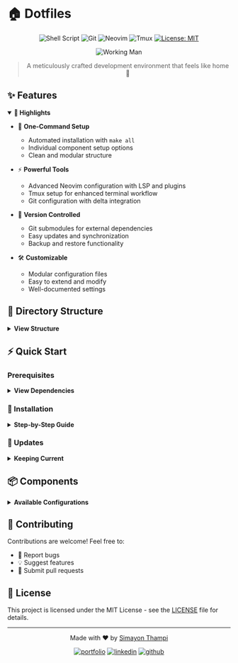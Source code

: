 # 🏠 Dotfiles

<div align="center">

![Shell Script](https://img.shields.io/badge/Shell_Script-121011?style=for-the-badge&logo=gnu-bash&logoColor=white)
![Git](https://img.shields.io/badge/GIT-E44C30?style=for-the-badge&logo=git&logoColor=white)
![Neovim](https://img.shields.io/badge/NeoVim-%2357A143.svg?&style=for-the-badge&logo=neovim&logoColor=white)
![Tmux](https://img.shields.io/badge/tmux-1BB91F?style=for-the-badge&logo=tmux&logoColor=white)
[![License: MIT](https://img.shields.io/badge/License-MIT-yellow.svg?style=for-the-badge)](https://opensource.org/licenses/MIT)

<img src="https://github.com/Simayon/my-dotfiles/blob/master/static/working-person.gif" alt="Working Man" >

> A meticulously crafted development environment that feels like home 🏡

</div>

## ✨ Features

<details open>
<summary><b>🎯 Highlights</b></summary>

- 🚀 **One-Command Setup**
  - Automated installation with `make all`
  - Individual component setup options
  - Clean and modular structure

- ⚡ **Powerful Tools**
  - Advanced Neovim configuration with LSP and plugins
  - Tmux setup for enhanced terminal workflow
  - Git configuration with delta integration

- 🔄 **Version Controlled**
  - Git submodules for external dependencies
  - Easy updates and synchronization
  - Backup and restore functionality

- 🛠️ **Customizable**
  - Modular configuration files
  - Easy to extend and modify
  - Well-documented settings

</details>

## 📁 Directory Structure

<details>
<summary><b>View Structure</b></summary>

```
.
├── 📁 configs/           Configuration files
│   ├── 🔧 git/          Git configuration
│   │   ├── config       Core git settings
│   │   └── template     Commit templates
│   ├── 📝 nvim/         Neovim configuration
│   │   ├── init.lua     Entry point
│   │   └── lua/         Modular configs
│   └── 🖥️  tmux/         Tmux configuration
│       ├── tmux.conf    Main config
│       └── scripts/     Helper scripts
├── 🛠️ scripts/          Setup scripts
├── 📋 Makefile          Installation automation
└── 📘 README.md         Documentation
```

</details>

## ⚡ Quick Start

### Prerequisites

<details>
<summary><b>View Dependencies</b></summary>

**Core Requirements:**
- git >= 2.30.0
- neovim >= 0.9.0
- tmux >= 3.2
- make
- npm >= 7.0.0

**Optional Tools:**
- delta (for git diffs)
- cmatrix (for animations)
- markdownlint-cli (for markdown)
- ripgrep (for file search)

</details>

### 🚀 Installation

<details>
<summary><b>Step-by-Step Guide</b></summary>

1. **Clone the Repository**
   ```bash
   git clone --recursive https://github.com/Simayon/dotfiles.git
   cd dotfiles
   ```

2. **Install Everything**
   ```bash
   make all
   ```

   Or choose specific components:
   ```bash
   make git-setup    # Git configuration
   make nvim-setup   # Neovim setup
   make tmux-setup   # Tmux configuration
   ```

3. **Verify Installation**
   ```bash
   make test        # Run tests
   make doctor      # Check health
   ```

</details>

### 🔄 Updates

<details>
<summary><b>Keeping Current</b></summary>

```bash
# Update everything
make update

# Update specific components
make update-nvim
make update-tmux
```

</details>

## 📦 Components

<details>
<summary><b>Available Configurations</b></summary>

### 🔧 Git Configuration
- Delta integration for better diffs
- Custom commit templates
- Useful aliases and hooks
- [Learn more](./configs/git/README.md)

### 📝 Neovim Setup
- Modern IDE features
- Custom plugins and themes
- LSP integration
- [Learn more](./configs/nvim/README.md)

### 🖥️ Tmux Configuration
- Intuitive key bindings
- Status line customization
- Session management
- [Learn more](./configs/tmux/README.md)

</details>

## 🤝 Contributing

Contributions are welcome! Feel free to:
- 🐛 Report bugs
- 💡 Suggest features
- 🔀 Submit pull requests

## 📝 License

This project is licensed under the MIT License - see the [LICENSE](LICENSE) file for details.

---

<div align="center">
<p>Made with ❤️ by <a href="https://simayonthampi.me">Simayon Thampi</a></p>

[![portfolio](https://img.shields.io/badge/Portfolio-255E63?style=for-the-badge&logo=About.me&logoColor=white)](https://simayonthampi.me)
[![linkedin](https://img.shields.io/badge/LinkedIn-0077B5?style=for-the-badge&logo=linkedin&logoColor=white)](https://www.linkedin.com/in/simayonthampi)
[![github](https://img.shields.io/badge/GitHub-100000?style=for-the-badge&logo=github&logoColor=white)](https://github.com/simayon)

</div>
